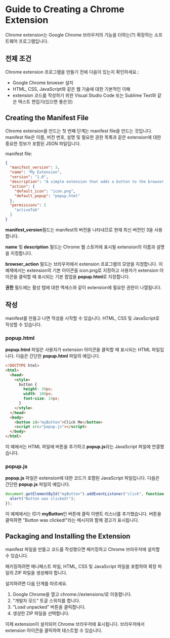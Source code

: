 # Guide to Creating a Chrome Extension
Chrome extension는 Google Chrome 브라우저의 기능을 더하는(?) 확장하는 소프트웨어 프로그램입니다. 

## 전제 조건
Chrome extension 프로그램을 만들기 전에 다음이 있는지 확인하세요.:

- Google Chrome browser 설치
- HTML, CSS, JavaScript와 같은 웹 기술에 대한 기본적인 이해
- extension 코드를 작성하기 위한 Visual Studio Code 또는 Sublime Text와 같은 텍스트 편집기(있으면 좋은것)
  
## Creating the Manifest File
Chrome extension을 만드는 첫 번째 단계는 manifest file을 만드는 것입니다. manifest file은 이름, 버전 번호, 설명 및 필요한 권한 목록과 같은 extension에 대한 중요한 정보가 포함된 JSON 파일입니다.

manifest file:

```json
{
  "manifest_version": 3,
  "name": "My Extension",
  "version": "1.0",
  "description": "A simple extension that adds a button to the browser.",
  "action": {
    "default_icon": "icon.png",
    "default_popup": "popup.html"
  },
  "permissions": [
    "activeTab"
  ]
}
```
**manifest_version**필드는 manifest의 버전을 나타내므로 현재 최신 버전인 3을 사용합니다.

**name** 및 **description** 필드는 Chrome 웹 스토어에 표시될 extension의 이름과 설명을 지정합니다.

**browser_action** 필드는 브라우저에서 extension 프로그램의 모양을 지정합니다. 이 예제에서는 extension의 기본 아이콘을 icon.png로 지정하고 사용자가 extension 아이콘을 클릭할 때 표시되는 기본 팝업을 **popup.html**로 지정합니다.

**권한** 필드에는 활성 탭에 대한 액세스와 같이 extension에 필요한 권한이 나열됩니다.

## 작성
manifest를 만들고 나면 작성을 시작할 수 있습니다. HTML, CSS 및 JavaScript로 작성할 수 있습니다.

### popup.html
**popup.html** 파일은 사용자가 extension 아이콘을 클릭할 때 표시되는 HTML 파일입니다. 다음은 간단한 **popup.html** 파일의 예입니다.

```html
<!DOCTYPE html>
<html>
  <head>
    <style>
      button {
        height: 30px;
        width: 100px;
        font-size: 14px;
      }
    </style>
  </head>
  <body>
    <button id="myButton">Click Me</button>
    <script src="popup.js"></script>
  </body>
</html>
```
이 예에서는 HTML 파일에 버튼을 추가하고 **popup.js**라는 JavaScript 파일에 연결했습니다.

### popup.js
**popup.js** 파일은 extension에 대한 코드가 포함된 JavaScript 파일입니다. 다음은 간단한 **popup.js** 파일의 예입니다.

```javascript
document.getElementById("myButton").addEventListener("click", function() {
  alert("Button was clicked!");
});
```

이 예제에서는 ID가 **myButton**인 버튼에 클릭 이벤트 리스너를 추가했습니다. 버튼을 클릭하면 "Button was clicked!"라는 메시지와 함께 경고가 표시됩니다.

## Packaging and Installing the Extension

manifest 파일을 만들고 코드를 작성했으면 패키징하고 Chrome 브라우저에 설치할 수 있습니다.

패키징하려면 매니페스트 파일, HTML, CSS 및 JavaScript 파일을 포함하여 확장 파일의 ZIP 파일을 생성해야 합니다.

설치하려면 다음 단계를 따르세요.

1. Google Chrome을 열고 chrome://extensions/로 이동합니다.
2. "개발자 모드" 토글 스위치를 켭니다.
3. "Load unpacked" 버튼을 클릭합니다.
4. 생성한 ZIP 파일을 선택합니다.

이제 extension이 설치되어 Chrome 브라우저에 표시됩니다. 브라우저에서 extension 아이콘을 클릭하여 테스트할 수 있습니다.
